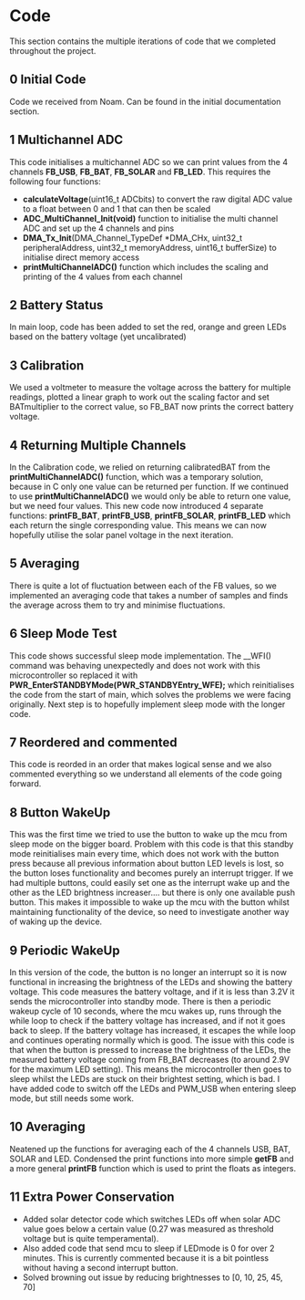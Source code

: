 # Code

This section contains the multiple iterations of code that we completed throughout the project.

## 0 Initial Code
Code we received from Noam. Can be found in the initial documentation section. 

## 1 Multichannel ADC
This code initialises a multichannel ADC so we can print values from the 4 channels **FB_USB**, **FB_BAT**, **FB_SOLAR** and **FB_LED**. This requires the following four functions:
- **calculateVoltage**(uint16_t ADCbits) to convert the raw digital ADC value to a float between 0 and 1 that can then be scaled
- **ADC_MultiChannel_Init(void)** function to initialise the multi channel ADC and set up the 4 channels and pins
- **DMA_Tx_Init**(DMA_Channel_TypeDef *DMA_CHx, uint32_t peripheralAddress, uint32_t memoryAddress, uint16_t bufferSize) to initialise direct memory access
-  **printMultiChannelADC()** function which includes the scaling and printing of the 4 values from each channel

## 2 Battery Status
In main loop, code has been added to set the red, orange and green LEDs based on the battery voltage (yet uncalibrated)

## 3 Calibration
We used a voltmeter to measure the voltage across the battery for multiple readings, plotted a linear graph to work out the scaling factor and set BATmultiplier to the correct value, so FB_BAT now prints the correct battery voltage.

## 4 Returning Multiple Channels
In the Calibration code, we relied on returning calibratedBAT from the **printMultiChannelADC()** function, which was a temporary solution, because in C only one value can be returned per function. If we continued to use **printMultiChannelADC()** we would only be able to return one value, but we need four values. This new code now introduced 4 separate functions: **printFB_BAT**, **printFB_USB**, **printFB_SOLAR**, **printFB_LED** which each return the single corresponding value. This means we can now hopefully utilise the solar panel voltage in the next iteration. 

## 5 Averaging
There is quite a lot of fluctuation between each of the FB values, so we implemented an averaging code that takes a number of samples and finds the average across them to try and minimise fluctuations. 

## 6 Sleep Mode Test
This code shows successful sleep mode implementation. The __WFI() command was behaving unexpectedly and does not work with this microcontroller so replaced it with **PWR_EnterSTANDBYMode(PWR_STANDBYEntry_WFE);** which reinitialises the code from the start of main, which solves the problems we were facing originally. Next step is to hopefully implement sleep mode with the longer code. 

## 7 Reordered and commented
This code is reorded in an order that makes logical sense and we also commented everything so we understand all elements of the code going forward. 

## 8 Button WakeUp
This was the first time we tried to use the button to wake up the mcu from sleep mode on the bigger board. Problem with this code is that this standby mode reinitialises main every time, which does not work with the button press because all previous information about button LED levels is lost, so the button loses functionality and becomes purely an interrupt trigger. If we had multiple buttons, could easily set one as the interrupt wake up and the other as the LED brightness increaser.... but there is only one available push button. This makes it impossible to wake up the mcu with the button whilst maintaining functionality of the device, so need to investigate another way of waking up the device. 

## 9 Periodic WakeUp
In this version of the code, the button is no longer an interrupt so it is now functional in increasing the brightness of the LEDs and showing the battery voltage. This code measures the battery voltage, and if it is less than 3.2V it sends the microcontroller into standby mode. There is then a periodic wakeup cycle of 10 seconds, where the mcu wakes up, runs through the while loop to check if the battery voltage has increased, and if not it goes back to sleep. If the battery voltage has increased, it escapes the while loop and continues operating normally which is good. 
The issue with this code is that when the button is pressed to increase the brightness of the LEDs, the measured battery voltage coming from FB_BAT decreases (to around 2.9V for the maximum LED setting). This means the microcontroller then goes to sleep whilst the LEDs are stuck on their brightest setting, which is bad. I have added code to switch off the LEDs and PWM_USB when entering sleep mode, but still needs some work. 

## 10 Averaging
Neatened up the functions for averaging each of the 4 channels USB, BAT, SOLAR and LED. Condensed the print functions into more simple **getFB** and a more general **printFB** function which is used to print the floats as integers. 

## 11 Extra Power Conservation
- Added solar detector code which switches LEDs off when solar ADC value goes below a certain value (0.27 was measured as threshold voltage but is quite temperamental). 
- Also added code that send mcu to sleep if LEDmode is 0 for over 2 minutes. This is currently commented because it is a bit pointless without having a second interrupt button.
- Solved browning out issue by reducing brightnesses to [0, 10, 25, 45, 70]


